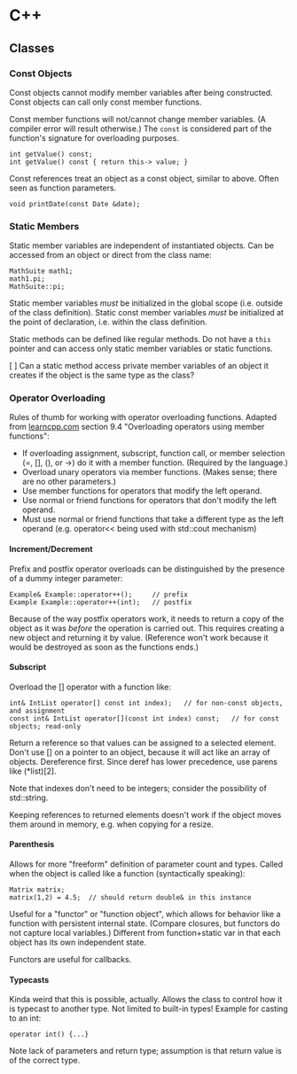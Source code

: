 # C++ #
## Classes ##
### Const Objects ###
Const objects cannot modify member variables after being constructed.  Const
objects can call only const member functions.

Const member functions will not/cannot change member variables.  (A compiler
error will result otherwise.)  The `const` is considered part of the function's
signature for overloading purposes.
```
int getValue() const;
int getValue() const { return this-> value; }
```
Const references treat an object as a const object, similar to above.  Often
seen as function parameters.
```
void printDate(const Date &date);
```

### Static Members ###
Static member variables are independent of instantiated objects.  Can be
accessed from an object or direct from the class name:
```
MathSuite math1;
math1.pi;
MathSuite::pi;
```
Static member variables _must_ be initialized in the global scope (i.e. outside
of the class definition).  Static const member variables _must_ be initialized
at the point of declaration, i.e. within the class definition.

Static methods can be defined like regular methods.  Do not have a `this`
pointer and can access only static member variables or static functions.

[ ] Can a static method access private member variables of an object it creates
if the object is the same type as the class?

### Operator Overloading ###
Rules of thumb for working with operator overloading functions.  Adapted from
[learncpp.com]() section 9.4 "Overloading operators using member functions":

* If overloading assignment, subscript, function call, or member selection (=,
  [], (), or ->) do it with a member function.  (Required by the language.)
* Overload unary operators via member functions.  (Makes sense; there are no
  other parameters.)
* Use member functions for operators that modify the left operand.
* Use normal or friend functions for operators that don't modify the left
  operand.
* Must use normal or friend functions that take a different type as the left
  operand (e.g. operator<< being used with std::cout mechanism)

#### Increment/Decrement ####
Prefix and postfix operator overloads can be distinguished by the presence of a
dummy integer parameter:
```
Example& Example::operator++();     // prefix
Example Example::operator++(int);   // postfix
```
Because of the way postfix operators work, it needs to return a copy of the
object as it was _before_ the operation is carried out.  This requires creating
a new object and returning it by value.  (Reference won't work because it would
be destroyed as soon as the functions ends.)

#### Subscript ####
Overload the [] operator with a function like:
```
int& IntList operator[] const int index);   // for non-const objects, and assignment
const int& IntList operator[](const int index) const;   // for const objects; read-only
```
Return a reference so that values can be assigned to a selected element.  Don't
use [] on a pointer to an object, because it will act like an array of objects.
Dereference first.  Since deref has lower precedence, use parens like
(*list)[2].

Note that indexes don't need to be integers; consider the possibility of
std::string.

Keeping references to returned elements doesn't work if the object moves them
around in memory, e.g. when copying for a resize.

#### Parenthesis ####
Allows for more "freeform" definition of parameter count and types.  Called when
the object is called like a function (syntactically speaking):
```
Matrix matrix;
matrix(1,2) = 4.5;  // should return double& in this instance
```
Useful for a "functor" or "function object", which allows for behavior like a
function with persistent internal state.  (Compare closures, but functors do not
capture local variables.)  Different from function+static var in that each
object has its own independent state.

Functors are useful for callbacks.

#### Typecasts ####
Kinda weird that this is possible, actually.  Allows the class to control how it
is typecast to another type.  Not limited to built-in types!  Example for
casting to an int:
```
operator int() {...}
```
Note lack of parameters and return type; assumption is that return value is of
the correct type.
